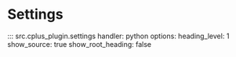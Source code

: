 # Settings

::: src.cplus_plugin.settings
    handler: python
    options:
        heading_level: 1
        show_source: true
        show_root_heading: false
